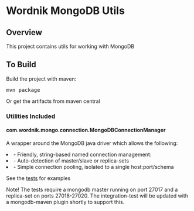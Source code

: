 # Wordnik MongoDB Utils

## Overview
This project contains utils for working with MongoDB

## To Build
Build the project with maven:

<pre>
mvn package
</pre>

Or get the artifacts from maven central

### Utilities Included
#### com.wordnik.mongo.connection.MongoDBConnectionManager

A wrapper around the MongoDB java driver which allows the following:

<li>- Friendly, string-based named connection management:</li>

<li>- Auto-detection of master/slave or replica-sets</li>

<li>- Simple connection pooling, isolated to a single host:port/schema</li>

See the [tests](https://github.com/wordnik/wordnik-oss/blob/master/modules/mongo-utils/src/test/scala/com/wordnik/test/mongo/connection/ConnectionManagerTest.scala) for examples

Note!  The tests require a mongodb master running on port 27017 and a replica-set on ports 27018-27020.
The integration-test will be updated with a mongodb-maven plugin shortly to support this.
